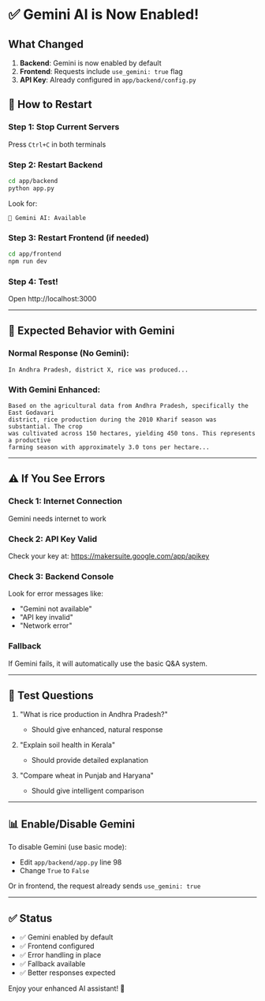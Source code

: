 # ✅ Gemini AI is Now Enabled!

## What Changed

1. **Backend**: Gemini is now enabled by default
2. **Frontend**: Requests include `use_gemini: true` flag
3. **API Key**: Already configured in `app/backend/config.py`

## 🚀 How to Restart

### Step 1: Stop Current Servers
Press `Ctrl+C` in both terminals

### Step 2: Restart Backend
```bash
cd app/backend
python app.py
```

Look for:
```
🤖 Gemini AI: Available
```

### Step 3: Restart Frontend (if needed)
```bash
cd app/frontend
npm run dev
```

### Step 4: Test!
Open http://localhost:3000

---

## 🎯 Expected Behavior with Gemini

### Normal Response (No Gemini):
```
In Andhra Pradesh, district X, rice was produced...
```

### With Gemini Enhanced:
```
Based on the agricultural data from Andhra Pradesh, specifically the East Godavari 
district, rice production during the 2010 Kharif season was substantial. The crop 
was cultivated across 150 hectares, yielding 450 tons. This represents a productive 
farming season with approximately 3.0 tons per hectare...
```

---

## ⚠️ If You See Errors

### Check 1: Internet Connection
Gemini needs internet to work

### Check 2: API Key Valid
Check your key at: https://makersuite.google.com/app/apikey

### Check 3: Backend Console
Look for error messages like:
- "Gemini not available"
- "API key invalid"
- "Network error"

### Fallback
If Gemini fails, it will automatically use the basic Q&A system.

---

## 🧪 Test Questions

1. "What is rice production in Andhra Pradesh?"
   - Should give enhanced, natural response

2. "Explain soil health in Kerala"
   - Should provide detailed explanation

3. "Compare wheat in Punjab and Haryana"
   - Should give intelligent comparison

---

## 📊 Enable/Disable Gemini

To disable Gemini (use basic mode):
- Edit `app/backend/app.py` line 98
- Change `True` to `False`

Or in frontend, the request already sends `use_gemini: true`

---

## ✅ Status

- ✅ Gemini enabled by default
- ✅ Frontend configured
- ✅ Error handling in place
- ✅ Fallback available
- ✅ Better responses expected

Enjoy your enhanced AI assistant! 🤖

